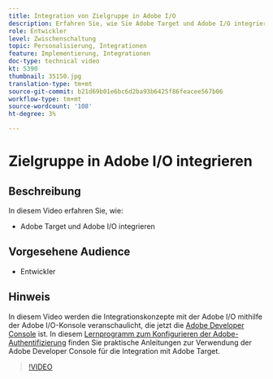 ```yaml
---
title: Integration von Zielgruppe in Adobe I/O
description: Erfahren Sie, wie Sie Adobe Target und Adobe I/O integrieren.
role: Entwickler
level: Zwischenschaltung
topic: Personalisierung, Integrationen
feature: Implementierung, Integrationen
doc-type: technical video
kt: 5390
thumbnail: 35150.jpg
translation-type: tm+mt
source-git-commit: b21d69b01e6bc6d2ba93b6425f86feacee567b06
workflow-type: tm+mt
source-wordcount: '108'
ht-degree: 3%

---
```



# Zielgruppe in Adobe I/O integrieren

## Beschreibung

In diesem Video erfahren Sie, wie:

* Adobe Target und Adobe I/O integrieren

## Vorgesehene Audience

* Entwickler

## Hinweis

In diesem Video werden die Integrationskonzepte mit der Adobe I/O mithilfe der Adobe I/O-Konsole veranschaulicht, die jetzt die [Adobe Developer Console](https://console.adobe.io/home) ist. In diesem [Lernprogramm zum Konfigurieren der Adobe-Authentifizierung](https://docs.adobe.com/content/help/en/target-learn/tutorials/apis/configure-io-target-integration.html#tutorials) finden Sie praktische Anleitungen zur Verwendung der Adobe Developer Console für die Integration mit Adobe Target.

>[!VIDEO](https://video.tv.adobe.com/v/35150/?quality=12)


